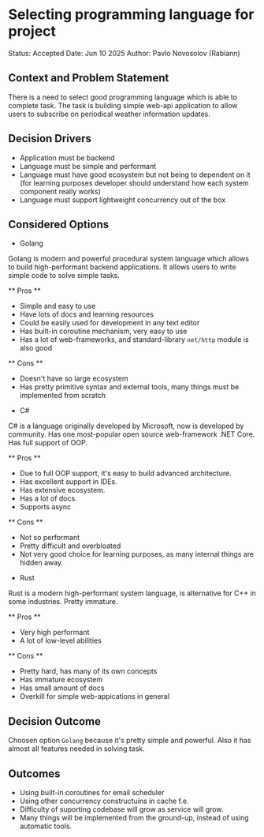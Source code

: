 # Selecting programming language for project

Status: Accepted
Date: Jun 10 2025
Author: Pavlo Novosolov (Rabiann)

## Context and Problem Statement
There is a need to select good programming language which is able to complete task. The task is building simple web-api application to allow users to subscribe on periodical weather information updates.


<!-- This is an optional element. Feel free to remove. -->
## Decision Drivers

* Application must be backend
* Language must be simple and performant
* Language must have good ecosystem but not being to dependent on it (for learning purposes developer should understand how each system component really works)
* Language must support lightweight concurrency out of the box

## Considered Options

* Golang

Golang is modern and powerful procedural system language which allows to build high-performant backend applications. It allows users to write simple code to solve simple tasks.

** Pros **
- Simple and easy to use
- Have lots of docs and learning resources
- Could be easily used for development in any text editor
- Has built-in coroutine mechanism, very easy to use
- Has a lot of web-frameworks, and standard-library `net/http` module is also good

** Cons **
- Doesn't have so large ecosystem
- Has pretty primitive syntax and external tools, many things must be implemented from scratch

* C#

C# is a language originally developed by Microsoft, now is developed by community. Has one most-popular open source web-framework .NET Core. Has full support of OOP.

** Pros **
 - Due to full OOP support, it's easy to build advanced architecture.
 - Has excellent support in IDEs.
 - Has extensive ecosystem.
 - Has a lot of docs.
 - Supports async

** Cons **
 - Not so performant
 - Pretty difficult and overbloated
 - Not very good choice for learning purposes, as many internal things are hidden away.

* Rust

Rust is a modern high-performant system language, is alternative for C++ in some industries. Pretty immature.

** Pros **
 - Very high performant
 - A lot of low-level abilities

** Cons **
 - Pretty hard, has many of its own concepts
 - Has immature ecosystem
 - Has small amount of docs
 - Overkill for simple web-appications in general

## Decision Outcome

Choosen option `Golang` because it's pretty simple and powerful. Also it has almost all features needed in solving task.

## Outcomes

 - Using built-in coroutines for email scheduler
 - Using other concurrency constructuins in cache f.e.
 - Difficulty of suporting codebase will grow as service will grow.
 - Many things will be implemented from the ground-up, instead of using automatic tools.

